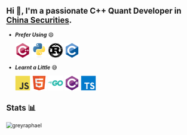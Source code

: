 ## Hi 👋,  I'm a passionate C++ Quant Developer in [China Securities](https://www.linkedin.com/company/china-securities-co.-ltd./).

- ***Prefer Using*** 😄

  <img width="40px" src="icons/languages/c-plus-plus.svg" />
  <img width="40px" src="icons/languages/python.svg" />
  <img width="40px" src="icons/languages/rust.svg" />
  <img width="40px" src="icons/languages/c.svg" />

- ***Learnt a Little*** 😅

  <img width="40px" src="icons/languages/javascript.svg" />
  <img width="40px" src="icons/languages/html5.svg" />
  <img width="40px" src="icons/languages/go.svg" />
  <img width="40px" src="icons/languages/csharp.svg" />
  <img width="40px" src="icons/languages/typescript.svg" />

## Stats 📊

<!-- <img src="https://github-readme-stats.vercel.app/api/top-langs/?username=GreyRaphael&layout=compact&langs_count=20" />  -->

<!-- <img src="https://github-readme-stats.vercel.app/api?username=GreyRaphael&show_icons=true&count_private=true" /> -->

<img src="https://github-readme-streak-stats.herokuapp.com/?user=greyraphael&" alt="greyraphael" />

<!-- code from https://github.com/czs108/czs108 -->